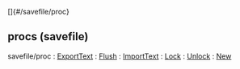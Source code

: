 []{#/savefile/proc}
## procs (savefile)
savefile/proc
:   [ExportText](#/savefile/proc/ExportText)
:   [Flush](#/savefile/proc/Flush)
:   [ImportText](#/savefile/proc/ImportText)
:   [Lock](#/savefile/proc/Lock)
:   [Unlock](#/savefile/proc/Unlock)
:   [New](#/savefile/proc/New)